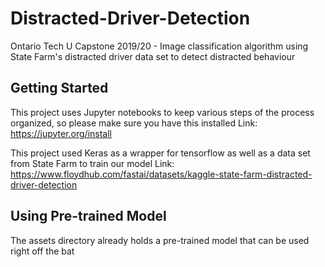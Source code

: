 # Distracted-Driver-Detection
Ontario Tech U Capstone 2019/20 - Image classification algorithm using State Farm's distracted driver data set to detect distracted behaviour

## Getting Started

This project uses Jupyter notebooks to keep various steps of the process organized, so please make sure you have this installed
Link: https://jupyter.org/install

This project used Keras as a wrapper for tensorflow as well as a data set from State Farm to train our model
Link: https://www.floydhub.com/fastai/datasets/kaggle-state-farm-distracted-driver-detection

## Using Pre-trained Model

The assets directory already holds a pre-trained model that can be used right off the bat
